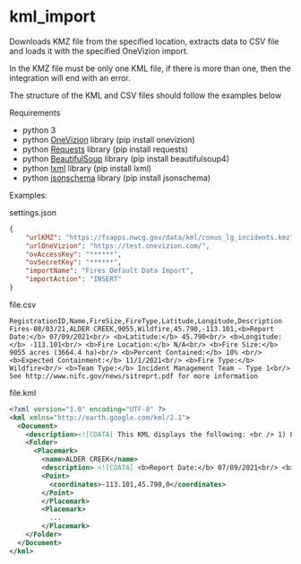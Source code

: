 # kml_import

Downloads KMZ file from the specified location, extracts data to CSV file and loads it with the specified OneVizion import.

In the KMZ file must be only one KML file, if there is more than one, then the integration will end with an error.

The structure of the KML and CSV files should follow the examples below

Requirements
- python 3
- python [OneVizion](https://github.com/Onevizion/API-v3) library (pip install onevizion)
- python [Requests](https://docs.python-requests.org/en/master/) library (pip install requests)
- python [BeautifulSoup](https://www.crummy.com/software/BeautifulSoup/bs4/doc/#installing-beautiful-soup) library (pip install beautifulsoup4)
- python [lxml](https://www.crummy.com/software/BeautifulSoup/bs4/doc/#installing-a-parser) library (pip install lxml)
- python [jsonschema](https://python-jsonschema.readthedocs.io/en/stable/) library (pip install jsonschema)



Examples:

settings.json
```json
{
    "urlKMZ": "https://fsapps.nwcg.gov/data/kml/conus_lg_incidents.kmz",
    "urlOneVizion": "https://test.onevizion.com/",
    "ovAccessKey": "******",
    "ovSecretKey": "******",
    "importName": "Fires Default Data Import",
    "importAction": "INSERT"
}
```

file.csv
```csv
RegistrationID,Name,FireSize,FireType,Latitude,Longitude,Description
Fires-08/03/21,ALDER CREEK,9055,Wildfire,45.790,-113.101,<b>Report Date:</b> 07/09/2021<br/> <b>Latitude:</b> 45.790<br/> <b>Longitude:</b> -113.101<br/> <b>Fire Location:</b> N/A<br/> <b>Fire Size:</b> 9055 acres (3664.4 ha)<br/> <b>Percent Contained:</b> 10% <br/> <b>Expected Containment:</b> 11/1/2021<br/> <b>Fire Type:</b> Wildfire<br/> <b>Team Type:</b> Incident Management Team - Type 1<br/> See http://www.nifc.gov/news/sitreprt.pdf for more information
```

file.kml
```xml
<?xml version="1.0" encoding="UTF-8" ?>
<kml xmlns="http://earth.google.com/kml/2.1">
  <Document>
    <description><![CDATA[ This KML displays the following: <br /> 1) Location of current large wildland fire incidents (>100 acres in timber; >300 acres in grasslands/shrublands) and associated incident information as provided by the National Interagency Coordination Center (NICC) at the National Interagency Fire Center (NIFC).<br />  <br /> Data current as of <b> 03-Aug-2021; 500 Mountain Time (03-Aug-2021; 1100 UTC)</b>.  KML file generated by the USDA Forest Service MODIS Active Fire Mapping Program.  Please see <a href="https://fsapps.nwcg.gov/afm"> https://fsapps.nwcg.gov/afm </a> for additional fire mapping products and information. <br />]]></description>
    <Folder>
      <Placemark>
        <name>ALDER CREEK</name>
        <description> <![CDATA[ <b>Report Date:</b> 07/09/2021<br/> <b>Latitude:</b> 45.790<br/> <b>Longitude:</b> -113.101<br/> <b>Fire Location:</b> N/A<br/> <b>Fire Size:</b> 9055 acres (3664.4 ha)<br/> <b>Percent Contained:</b> Unknown <br/> <b>Expected Containment:</b> Not Reported<br/> <b>Fire Type:</b> Other<br/> <b>Team Type:</b> Incident Management Team - Type 1<br/> See http://www.nifc.gov/news/sitreprt.pdf for more information  ]]></description>
        <Point>
          <coordinates>-113.101,45.790,0</coordinates>
        </Point>
        </Placemark>
        <Placemark>
          ...
        </Placemark>
    </Folder>
  </Document>
</kml>
```